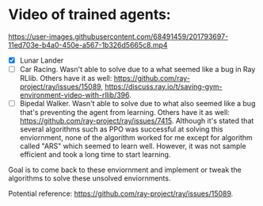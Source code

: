 # Video of trained agents:



https://user-images.githubusercontent.com/68491459/201793697-11ed703e-b4a0-450e-a567-1b326d5665c8.mp4

* [X] Lunar Lander
* [ ] Car Racing. Wasn't able to solve due to a what seemed like a bug in Ray RLlib. Others have it as well:
  https://github.com/ray-project/ray/issues/15089, https://discuss.ray.io/t/saving-gym-environment-video-with-rllib/396.
* [ ] Bipedal Walker. Wasn't able to solve due to what also seemed like a bug that's preventing the agent from learning. Others have it as well: https://github.com/ray-project/ray/issues/7415. Although it's stated that several algorithms such as PPO was successful at solving this enviornment, none of the algorithm worked for me except for algorithm called "ARS" which seemed to learn well. However, it was not sample efficient and took a long time to start learning.

Goal is to come back to these enviornment and implement or tweak the algorithms to solve these unsolved enviornments. 

Potential reference: https://github.com/ray-project/ray/issues/15089.
